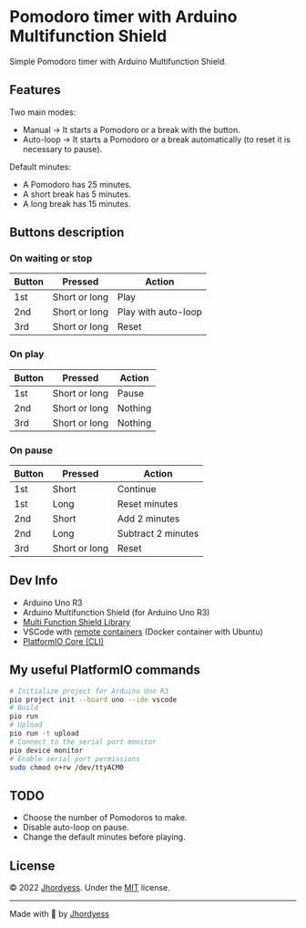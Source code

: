 # Pomodoro timer with Arduino Multifunction Shield

Simple Pomodoro timer with Arduino Multifunction Shield.

## Features

Two main modes:

- Manual -> It starts a Pomodoro or a break with the button.
- Auto-loop -> It starts a Pomodoro or a break automatically (to reset it is necessary to pause).

Default minutes:

- A Pomodoro has 25 minutes.
- A short break has 5 minutes.
- A long break has 15 minutes.

## Buttons description

### On waiting or stop

Button| Pressed | Action
-|-|-
 1st | Short or long | Play
 2nd | Short or long | Play with auto-loop
 3rd | Short or long | Reset

### On play

Button| Pressed | Action
-|-|-
 1st | Short or long | Pause
 2nd | Short or long | Nothing
 3rd | Short or long | Nothing

### On pause

Button| Pressed | Action
-|-|--
 1st | Short | Continue
 1st | Long | Reset minutes
 2nd | Short | Add 2 minutes
 2nd | Long | Subtract 2 minutes
 3rd | Short or long | Reset

## Dev Info

- Arduino Uno R3
- Arduino Multifunction Shield (for Arduino Uno R3)
- [Multi Function Shield Library](https://registry.platformio.org/libraries/hpsaturn/MultiFuncShield)
- VSCode with [remote containers](https://code.visualstudio.com/docs/remote/containers) (Docker container with Ubuntu)
- [PlatformIO Core (CLI)](https://docs.platformio.org/en/latest/core/index.html#platformio-core-cli)

## My useful PlatformIO commands

```bash
# Initialize project for Arduino Uno R3
pio project init --board uno --ide vscode
# Build
pio run
# Upload
pio run -t upload
# Connect to the serial port monitor
pio device monitor
# Enable serial port permissions
sudo chmod o+rw /dev/ttyACM0
```

## TODO

- Choose the number of Pomodoros to make.
- Disable auto-loop on pause.
- Change the default minutes before playing.

## License

© 2022 [Jhordyess](https://github.com/jhordyess). Under the [MIT](https://choosealicense.com/licenses/mit/) license.

---

Made with 💪 by [Jhordyess](https://www.jhordyess.com/)
